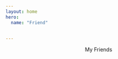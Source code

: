 ```yaml
---
layout: home
hero:
  name: "Friend" 


---
```


<script setup>
import {
  VPTeamPage,
  VPTeamPageTitle,
  VPTeamMembers
} from 'vitepress/theme'
const members = [
  {
    avatar: 'https://pku-cs-cjw.top/image/头像.jpg',
    name: 'c+v',
    title: 'Friend',
    links: [
      { icon: { svg: '<svg xmlns="http://www.w3.org/2000/svg" x="0px" y="0px" width="64" height="64" viewBox="0 0 64 64"><polyline fill="none" stroke="#9c34c2" stroke-linecap="round" stroke-linejoin="round" stroke-miterlimit="10" stroke-width="5" points="48,49 14,31 48,13"></polyline><ellipse cx="32" cy="61" opacity=".3" rx="24.5" ry="3"></ellipse><circle cx="14" cy="31" r="8" fill="#98c900"></circle><path fill="none" stroke="#fff" stroke-linecap="round" stroke-linejoin="round" stroke-miterlimit="10" stroke-width="3" d="M9.5,31c0-2.481,2.019-4.5,4.5-4.5"></path><path fill="#fff" d="M14,23c-4.418,0-8,3.582-8,8c0,1.771,0.583,3.402,1.557,4.728 C9.551,35.07,11,33.214,11,31c0-1.654,1.346-3,3-3c2.214,0,4.071-1.449,4.728-3.443C17.402,23.583,15.771,23,14,23z" opacity=".3"></path><circle cx="48" cy="13" r="8" fill="#98c900"></circle><circle cx="48" cy="49" r="8" fill="#98c900"></circle><path d="M48,57c4.418,0,8-3.582,8-8c0-1.771-0.583-3.402-1.557-4.728C52.449,44.93,51,46.786,51,49 c0,1.654-1.346,3-3,3c-2.214,0-4.071,1.449-4.728,3.443C44.598,56.417,46.229,57,48,57z" opacity=".15"></path></svg>'},  link: 'https://pku-cs-cjw.top/' }
    ]
  },
  {
    avatar: 'https://raw.githubusercontent.com/YuanQiiii/yuanqiiii.github.io/refs/heads/main/docs/public/Image_20250622192528.jpg',
    name: 'aq',
    title: 'Friend',
    links: [
      { icon: { svg: '<svg xmlns="http://www.w3.org/2000/svg" x="0px" y="0px" width="64" height="64" viewBox="0 0 64 64"><polyline fill="none" stroke="#9c34c2" stroke-linecap="round" stroke-linejoin="round" stroke-miterlimit="10" stroke-width="5" points="48,49 14,31 48,13"></polyline><ellipse cx="32" cy="61" opacity=".3" rx="24.5" ry="3"></ellipse><circle cx="14" cy="31" r="8" fill="#98c900"></circle><path fill="none" stroke="#fff" stroke-linecap="round" stroke-linejoin="round" stroke-miterlimit="10" stroke-width="3" d="M9.5,31c0-2.481,2.019-4.5,4.5-4.5"></path><path fill="#fff" d="M14,23c-4.418,0-8,3.582-8,8c0,1.771,0.583,3.402,1.557,4.728 C9.551,35.07,11,33.214,11,31c0-1.654,1.346-3,3-3c2.214,0,4.071-1.449,4.728-3.443C17.402,23.583,15.771,23,14,23z" opacity=".3"></path><circle cx="48" cy="13" r="8" fill="#98c900"></circle><circle cx="48" cy="49" r="8" fill="#98c900"></circle><path d="M48,57c4.418,0,8-3.582,8-8c0-1.771-0.583-3.402-1.557-4.728C52.449,44.93,51,46.786,51,49 c0,1.654-1.346,3-3,3c-2.214,0-4.071,1.449-4.728,3.443C44.598,56.417,46.229,57,48,57z" opacity=".15"></path></svg>'},  link: 'https://ceciliaguo331.github.io/' }
    ]
  }
]

</script>

<div class="center-content">
  <VPTeamPage>
    <VPTeamPageTitle>My Friends</VPTeamPageTitle>
    <VPTeamMembers :members="members" />
  </VPTeamPage>
</div>

<style>
.center-content {
  display: flex;
  justify-content: center;
  flex-direction: column;
  align-items: center;
}
</style>
